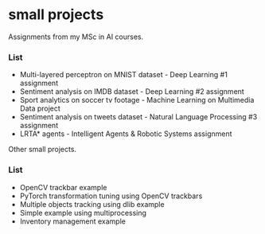 # small projects

Assignments from my MSc in AI courses.

### List
- Multi-layered perceptron on MNIST dataset - Deep Learning #1 assignment
- Sentiment analysis on IMDB dataset - Deep Learning #2 assignment
- Sport analytics on soccer tv footage - Machine Learning on Multimedia Data project
- Sentiment analysis on tweets dataset - Natural Language Processing #3 assignment
- LRTA* agents - Intelligent Agents & Robotic Systems assignment

Other small projects.

### List
- OpenCV trackbar example
- PyTorch transformation tuning using OpenCV trackbars 
- Multiple objects tracking using dlib example
- Simple example using multiprocessing
- Inventory management example
